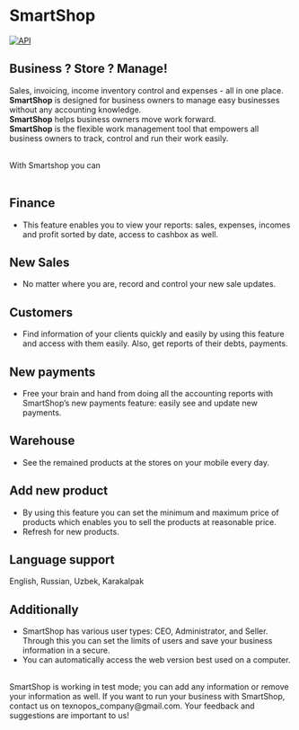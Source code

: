 # SmartShop

[![API](https://img.shields.io/badge/API-23%2B-brightgreen.svg?style=flat)](https://android-arsenal.com/api?level=23)

## Business ? Store ? Manage!
Sales, invoicing, income inventory control and expenses - all in one place.<br/> **SmartShop** is designed for business owners to manage easy businesses without any accounting knowledge.<br/>
**SmartShop** helps business owners move work forward.<br/>
**SmartShop** is the flexible work management tool that empowers all business owners to track, control and run their work easily.<br/><br/>

With Smartshop you can<br/><br/>

## Finance 
- This feature enables you to view your reports: sales, expenses, incomes and profit sorted by date, access to cashbox as well.

## New Sales
- No matter where you are, record and control your new sale updates.

## Customers
- Find information of your clients quickly and easily by using this feature and access with them easily. Also, get reports of their debts, payments.

## New payments
- Free your brain and hand from doing all the accounting reports with SmartShop’s new payments feature: easily see and update new payments.

## Warehouse
- See the remained products at the stores on your mobile every day.

## Add new product
- By using this feature you can set the minimum and maximum price of products which enables you to sell the products at reasonable price.
- Refresh for new products. 

## Language support
English, Russian, Uzbek, Karakalpak

## Additionally
- SmartShop has various user types: CEO, Administrator, and Seller. Through this you can set the limits of users and save your business information in a secure.
- You can automatically access the web version best used on a computer.

<br/>
SmartShop is working in test mode; you can add any information or remove your information as well. If you want to run your business with SmartShop, contact us on texnopos_company@gmail.com. Your feedback and suggestions are important to us!
